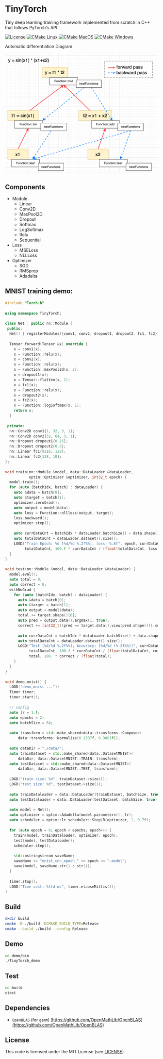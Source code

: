 # TinyTorch

Tiny deep learning training framework implemented from scratch in C++ that follows PyTorch's API.

[![License](https://img.shields.io/badge/license-MIT-green)](./LICENSE)
[![CMake Linux](https://github.com/keith2018/TinyTorch/actions/workflows/cmake_linux.yml/badge.svg)](https://github.com/keith2018/TinyTorch/actions/workflows/cmake_linux.yml)
[![CMake MacOS](https://github.com/keith2018/TinyTorch/actions/workflows/cmake_macos.yml/badge.svg)](https://github.com/keith2018/TinyTorch/actions/workflows/cmake_macos.yml)
[![CMake Windows](https://github.com/keith2018/TinyTorch/actions/workflows/cmake_windows.yml/badge.svg)](https://github.com/keith2018/TinyTorch/actions/workflows/cmake_windows.yml)

Automatic differentiation Diagram

![](doc/AD.png)

## Components

- Module
  - Linear
  - Conv2D
  - MaxPool2D
  - Dropout
  - Softmax
  - LogSoftmax
  - Relu
  - Sequential
- Loss
  - MSELoss
  - NLLLoss
- Optimizer
  - SGD
  - RMSprop
  - Adadelta


## MNIST training demo:
```c++
#include "Torch.h"

using namespace TinyTorch;

class Net : public nn::Module {
 public:
  Net() { registerModules({conv1, conv2, dropout1, dropout2, fc1, fc2}); }

  Tensor forward(Tensor &x) override {
    x = conv1(x);
    x = Function::relu(x);
    x = conv2(x);
    x = Function::relu(x);
    x = Function::maxPool2d(x, 2);
    x = dropout1(x);
    x = Tensor::flatten(x, 1);
    x = fc1(x);
    x = Function::relu(x);
    x = dropout2(x);
    x = fc2(x);
    x = Function::logSoftmax(x, 1);
    return x;
  }

 private:
  nn::Conv2D conv1{1, 32, 3, 1};
  nn::Conv2D conv2{32, 64, 3, 1};
  nn::Dropout dropout1{0.25};
  nn::Dropout dropout2{0.5};
  nn::Linear fc1{9216, 128};
  nn::Linear fc2{128, 10};
};

void train(nn::Module &model, data::DataLoader &dataLoader,
           optim::Optimizer &optimizer, int32_t epoch) {
  model.train();
  for (auto [batchIdx, batch] : dataLoader) {
    auto &data = batch[0];
    auto &target = batch[1];
    optimizer.zeroGrad();
    auto output = model(data);
    auto loss = Function::nllloss(output, target);
    loss.backward();
    optimizer.step();

    auto currDataCnt = batchIdx * dataLoader.batchSize() + data.shape()[0];
    auto totalDataCnt = dataLoader.dataset().size();
    LOGD("Train Epoch: %d [%d/%d %.2f%%], loss: %.6f", epoch, currDataCnt,
         totalDataCnt, 100.f * currDataCnt / (float)totalDataCnt, loss.item());
  }
}

void test(nn::Module &model, data::DataLoader &dataLoader) {
  model.eval();
  auto total = 0;
  auto correct = 0;
  withNoGrad {
    for (auto [batchIdx, batch] : dataLoader) {
      auto &data = batch[0];
      auto &target = batch[1];
      auto output = model(data);
      total += target.shape()[0];
      auto pred = output.data().argmax(1, true);
      correct += (int32_t)(pred == target.data().view(pred.shape())).sum();

      auto currDataCnt = batchIdx * dataLoader.batchSize() + data.shape()[0];
      auto totalDataCnt = dataLoader.dataset().size();
      LOGD("Test [%d/%d %.2f%%], Accuracy: [%d/%d (%.2f%%)]", currDataCnt,
           totalDataCnt, 100.f * currDataCnt / (float)totalDataCnt, correct,
           total, 100. * correct / (float)total);
    }
  }
}

void demo_mnist() {
  LOGD("demo_mnist ...");
  Timer timer;
  timer.start();

  // config
  auto lr = 1.f;
  auto epochs = 2;
  auto batchSize = 64;

  auto transform = std::make_shared<data::transforms::Compose>(
      data::transforms::Normalize(0.1307f, 0.3081f));

  auto dataDir = "./data/";
  auto trainDataset = std::make_shared<data::DatasetMNIST>(
      dataDir, data::DatasetMNIST::TRAIN, transform);
  auto testDataset = std::make_shared<data::DatasetMNIST>(
      dataDir, data::DatasetMNIST::TEST, transform);

  LOGD("train size: %d", trainDataset->size());
  LOGD("test size: %d", testDataset->size());

  auto trainDataloader = data::DataLoader(trainDataset, batchSize, true);
  auto testDataloader = data::DataLoader(testDataset, batchSize, true);

  auto model = Net();
  auto optimizer = optim::Adadelta(model.parameters(), lr);
  auto scheduler = optim::lr_scheduler::StepLR(optimizer, 1, 0.7f);

  for (auto epoch = 0; epoch < epochs; epoch++) {
    train(model, trainDataloader, optimizer, epoch);
    test(model, testDataloader);
    scheduler.step();

    std::ostringstream saveName;
    saveName << "mnist_cnn_epoch_" << epoch << ".model";
    save(model, saveName.str().c_str());
  }

  timer.stop();
  LOGD("Time cost: %lld ms", timer.elapseMillis());
}
```

## Build
```bash
mkdir build
cmake -B ./build -DCMAKE_BUILD_TYPE=Release
cmake --build ./build --config Release
```

## Demo
```bash
cd demo/bin
./TinyTorch_demo
```

## Test
```bash
cd build
ctest
```

## Dependencies
- `OpenBLAS` (for `gemm`) [https://github.com/OpenMathLib/OpenBLAS](https://github.com/OpenMathLib/OpenBLAS)

## License
This code is licensed under the MIT License (see [LICENSE](LICENSE)).
